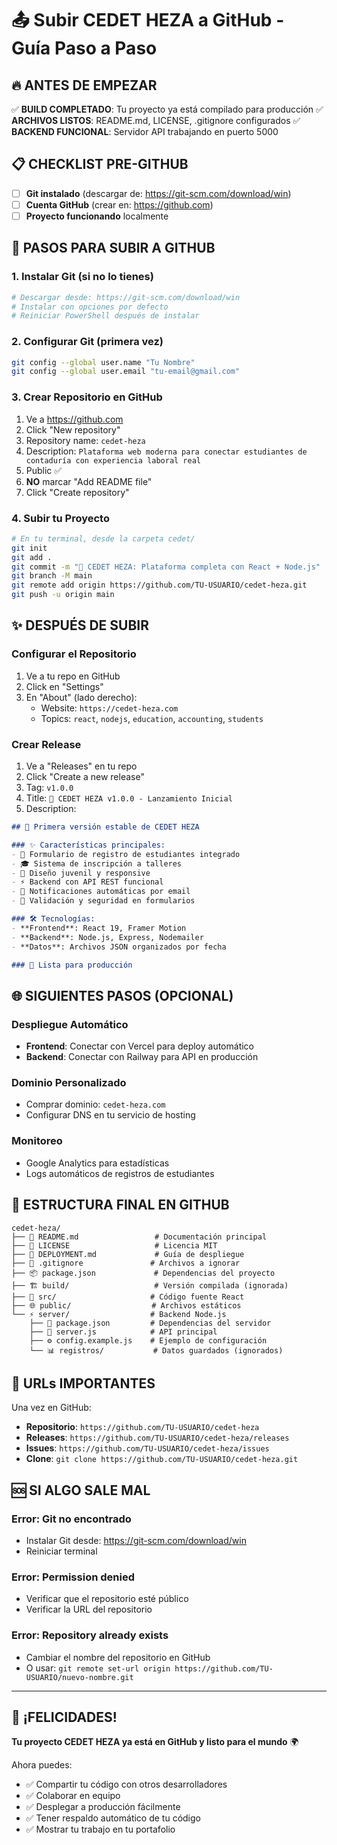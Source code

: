 # 📤 Subir CEDET HEZA a GitHub - Guía Paso a Paso

## 🔥 ANTES DE EMPEZAR

✅ **BUILD COMPLETADO**: Tu proyecto ya está compilado para producción
✅ **ARCHIVOS LISTOS**: README.md, LICENSE, .gitignore configurados
✅ **BACKEND FUNCIONAL**: Servidor API trabajando en puerto 5000

## 📋 CHECKLIST PRE-GITHUB

- [ ] **Git instalado** (descargar de: https://git-scm.com/download/win)
- [ ] **Cuenta GitHub** (crear en: https://github.com)
- [ ] **Proyecto funcionando** localmente

## 🚀 PASOS PARA SUBIR A GITHUB

### **1. Instalar Git (si no lo tienes)**
```powershell
# Descargar desde: https://git-scm.com/download/win
# Instalar con opciones por defecto
# Reiniciar PowerShell después de instalar
```

### **2. Configurar Git (primera vez)**
```bash
git config --global user.name "Tu Nombre"
git config --global user.email "tu-email@gmail.com"
```

### **3. Crear Repositorio en GitHub**
1. Ve a https://github.com
2. Click "New repository"
3. Repository name: `cedet-heza`
4. Description: `Plataforma web moderna para conectar estudiantes de contaduría con experiencia laboral real`
5. Public ✅
6. **NO** marcar "Add README file"
7. Click "Create repository"

### **4. Subir tu Proyecto**
```bash
# En tu terminal, desde la carpeta cedet/
git init
git add .
git commit -m "🎉 CEDET HEZA: Plataforma completa con React + Node.js"
git branch -M main
git remote add origin https://github.com/TU-USUARIO/cedet-heza.git
git push -u origin main
```

## ✨ DESPUÉS DE SUBIR

### **Configurar el Repositorio**
1. Ve a tu repo en GitHub
2. Click en "Settings"
3. En "About" (lado derecho):
   - Website: `https://cedet-heza.com`
   - Topics: `react`, `nodejs`, `education`, `accounting`, `students`

### **Crear Release**
1. Ve a "Releases" en tu repo
2. Click "Create a new release"
3. Tag: `v1.0.0`
4. Title: `🚀 CEDET HEZA v1.0.0 - Lanzamiento Inicial`
5. Description:
```markdown
## 🎉 Primera versión estable de CEDET HEZA

### ✨ Características principales:
- 💼 Formulario de registro de estudiantes integrado
- 🎓 Sistema de inscripción a talleres
- 📱 Diseño juvenil y responsive  
- ⚡ Backend con API REST funcional
- 📧 Notificaciones automáticas por email
- 🔐 Validación y seguridad en formularios

### 🛠️ Tecnologías:
- **Frontend**: React 19, Framer Motion
- **Backend**: Node.js, Express, Nodemailer
- **Datos**: Archivos JSON organizados por fecha

### 🚀 Lista para producción
```

## 🌐 SIGUIENTES PASOS (OPCIONAL)

### **Despliegue Automático**
- **Frontend**: Conectar con Vercel para deploy automático
- **Backend**: Conectar con Railway para API en producción

### **Dominio Personalizado**
- Comprar dominio: `cedet-heza.com`
- Configurar DNS en tu servicio de hosting

### **Monitoreo**
- Google Analytics para estadísticas
- Logs automáticos de registros de estudiantes

## 📁 ESTRUCTURA FINAL EN GITHUB

```
cedet-heza/
├── 📄 README.md                 # Documentación principal
├── 📄 LICENSE                   # Licencia MIT
├── 📄 DEPLOYMENT.md             # Guía de despliegue
├── 📄 .gitignore               # Archivos a ignorar
├── 📦 package.json             # Dependencias del proyecto
├── 🏗️ build/                   # Versión compilada (ignorada)
├── 🎨 src/                     # Código fuente React
├── 🌐 public/                  # Archivos estáticos
└── ⚡ server/                  # Backend Node.js
    ├── 📄 package.json         # Dependencias del servidor
    ├── 🔧 server.js            # API principal
    ├── ⚙️ config.example.js    # Ejemplo de configuración
    └── 📊 registros/           # Datos guardados (ignorados)
```

## 🎯 URLs IMPORTANTES

Una vez en GitHub:
- **Repositorio**: `https://github.com/TU-USUARIO/cedet-heza`
- **Releases**: `https://github.com/TU-USUARIO/cedet-heza/releases`
- **Issues**: `https://github.com/TU-USUARIO/cedet-heza/issues`
- **Clone**: `git clone https://github.com/TU-USUARIO/cedet-heza.git`

## 🆘 SI ALGO SALE MAL

### **Error: Git no encontrado**
- Instalar Git desde: https://git-scm.com/download/win
- Reiniciar terminal

### **Error: Permission denied**
- Verificar que el repositorio esté público
- Verificar la URL del repositorio

### **Error: Repository already exists**
- Cambiar el nombre del repositorio en GitHub
- O usar: `git remote set-url origin https://github.com/TU-USUARIO/nuevo-nombre.git`

---

## 🎉 ¡FELICIDADES!

**Tu proyecto CEDET HEZA ya está en GitHub y listo para el mundo** 🌍

Ahora puedes:
- ✅ Compartir tu código con otros desarrolladores
- ✅ Colaborar en equipo
- ✅ Desplegar a producción fácilmente
- ✅ Tener respaldo automático de tu código
- ✅ Mostrar tu trabajo en tu portafolio 